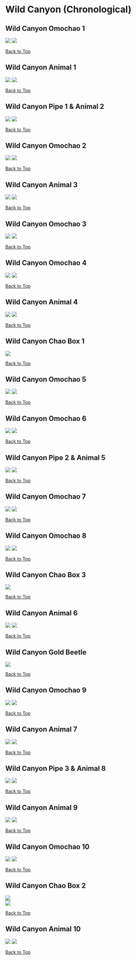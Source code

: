 # Wild Canyon (Chronological)

## Wild Canyon Omochao 1
![](../WildCanyon/Omochao-1st-Far.webp)
![](../WildCanyon/Omochao-1st-Close.webp)

[Back to Top](#)

## Wild Canyon Animal 1
![](../WildCanyon/Animal-1st-Far.webp)
![](../WildCanyon/Animal-1st-Close.webp)

[Back to Top](#)

## Wild Canyon Pipe 1 & Animal 2
![](../WildCanyon/Animal-2nd-Far.webp)
![](../WildCanyon/Animal-2nd-Close.webp)

[Back to Top](#)

## Wild Canyon Omochao 2
![](../WildCanyon/Omochao-2nd-Far.webp)
![](../WildCanyon/Omochao-2nd-Close.webp)

[Back to Top](#)

## Wild Canyon Animal 3
![](../WildCanyon/Animal-3rd-Far.webp)
![](../WildCanyon/Animal-3rd-Close.webp)

[Back to Top](#)

## Wild Canyon Omochao 3
![](../WildCanyon/Omochao-3rd-Far.webp)
![](../WildCanyon/Omochao-3rd-Close.webp)

[Back to Top](#)

## Wild Canyon Omochao 4
![](../WildCanyon/Omochao-4th-Far.webp)
![](../WildCanyon/Omochao-4th-Close.webp)

[Back to Top](#)

## Wild Canyon Animal 4
![](../WildCanyon/Animal-4th-Far.webp)
![](../WildCanyon/Animal-4th-Close.webp)

[Back to Top](#)

## Wild Canyon Chao Box 1
![](../WildCanyon/Chaobox-1st-Close.webp)  

[Back to Top](#)

## Wild Canyon Omochao 5
![](../WildCanyon/Omochao-5th-Far.webp)
![](../WildCanyon/Omochao-5th-Close.webp)

[Back to Top](#)

## Wild Canyon Omochao 6
![](../WildCanyon/Omochao-6th-Far.webp)
![](../WildCanyon/Omochao-6th-Close.webp)

[Back to Top](#)

## Wild Canyon Pipe 2 & Animal 5
![](../WildCanyon/Animal-5th-Far.webp)
![](../WildCanyon/Animal-5th-Close.webp)

[Back to Top](#)

## Wild Canyon Omochao 7
![](../WildCanyon/Omochao-7th-Far.webp)
![](../WildCanyon/Omochao-7th-Close.webp)

[Back to Top](#)

## Wild Canyon Omochao 8
![](../WildCanyon/Omochao-8th-Far.webp)
![](../WildCanyon/Omochao-8th-Close.webp)

[Back to Top](#)

## Wild Canyon Chao Box 3
![](../WildCanyon/Chaobox-3rd-Far.webp)  

[Back to Top](#)

## Wild Canyon Animal 6
![](../WildCanyon/Animal-6th-Far.webp)
![](../WildCanyon/Animal-6th-Close.webp)

[Back to Top](#)

## Wild Canyon Gold Beetle
![](../WildCanyon/GoldBeetle-Close.webp)

[Back to Top](#)

## Wild Canyon Omochao 9
![](../WildCanyon/Omochao-9th-Far.webp)
![](../WildCanyon/Omochao-9th-Close.webp)

[Back to Top](#)

## Wild Canyon Animal 7
![](../WildCanyon/Animal-7th-Far.webp)
![](../WildCanyon/Animal-7th-Close.webp)

[Back to Top](#)

## Wild Canyon Pipe 3 & Animal 8
![](../WildCanyon/Animal-8th-Far.webp)
![](../WildCanyon/Animal-8th-Close.webp)

[Back to Top](#)

## Wild Canyon Animal 9
![](../WildCanyon/Animal-9th-Far.webp)
![](../WildCanyon/Animal-9th-Close.webp)

[Back to Top](#)

## Wild Canyon Omochao 10
![](../WildCanyon/Omochao-10th-Far.webp)
![](../WildCanyon/Omochao-10th-Close.webp)

[Back to Top](#)

## Wild Canyon Chao Box 2
![](../WildCanyon/Chaobox-2nd-Far.webp)  
![](../WildCanyon/Chaobox-2nd-Close.webp)  

[Back to Top](#)

## Wild Canyon Animal 10
![](../WildCanyon/Animal-10th-Far.webp)
![](../WildCanyon/Animal-10th-Close.webp)

[Back to Top](#)
